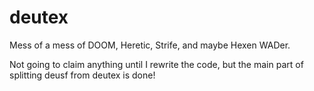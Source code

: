# deutex
Mess of a mess of DOOM, Heretic, Strife, and maybe Hexen WADer.

Not going to claim anything until I rewrite the code, but the main part of splitting deusf from deutex is done!
